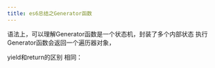 ```yaml
---
title: es6总结之Generator函数
---
```

语法上，可以理解Generator函数是一个状态机，封装了多个内部状态
执行Generator函数会返回一个遍历器对象，

yield和return的区别
相同：
